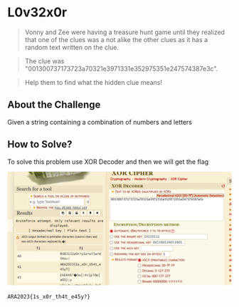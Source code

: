# L0v32x0r
> Vonny and Zee were having a treasure hunt game until they realized that one of the clues was a not alike the other clues as it has a random text written on the clue.

> The clue was "001300737173723a70321e3971331e352975351e247574387e3c".

> Help them to find what the hidden clue means!

## About the Challenge
Given a string containing a combination of numbers and letters

## How to Solve?
To solve this problem use XOR Decoder and then we will get the flag

![flag](images/flag.png)

```
ARA2023{1s_x0r_th4t_e45y?}
```